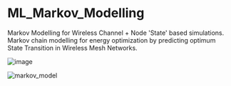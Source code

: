 # ML_Markov_Modelling
Markov Modelling for  Wireless Channel + Node  'State'  based  simulations.  
Markov chain modelling for energy optimization by predicting optimum State Transition in  Wireless Mesh Networks.


![image](https://user-images.githubusercontent.com/21118209/218280084-f98896cb-53a9-4a71-9c23-f5def5a48975.png)

![markov_model](https://user-images.githubusercontent.com/21118209/218280238-ee9027b8-d256-4511-8fa0-7678fc13bea8.jpg)



